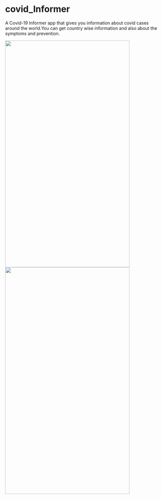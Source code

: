 # covid_Informer

A Covid-19 Informer app that gives you information about covid cases around the world.You can get country wise information and also about the symptoms and prevention.


<img src="https://user-images.githubusercontent.com/75268931/171044673-4f4671fe-917b-4ae8-a887-76d9afbdf116.jpg" width=400 height=730>
<br>
<img src="https://user-images.githubusercontent.com/75268931/171044680-3820cbe6-d6ff-455e-b458-2713e378bdad.jpg" width=400 height=730>

